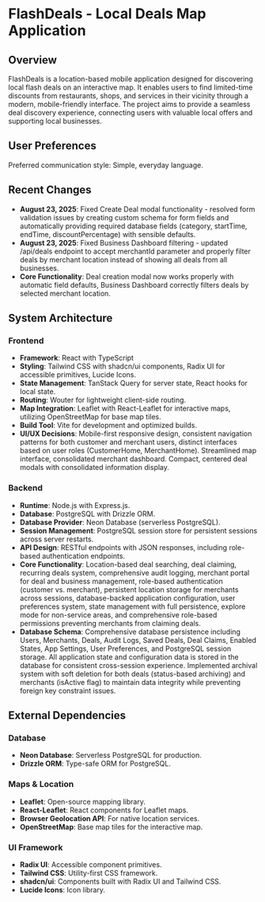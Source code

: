 # FlashDeals - Local Deals Map Application

## Overview
FlashDeals is a location-based mobile application designed for discovering local flash deals on an interactive map. It enables users to find limited-time discounts from restaurants, shops, and services in their vicinity through a modern, mobile-friendly interface. The project aims to provide a seamless deal discovery experience, connecting users with valuable local offers and supporting local businesses.

## User Preferences
Preferred communication style: Simple, everyday language.

## Recent Changes
- **August 23, 2025**: Fixed Create Deal modal functionality - resolved form validation issues by creating custom schema for form fields and automatically providing required database fields (category, startTime, endTime, discountPercentage) with sensible defaults.
- **August 23, 2025**: Fixed Business Dashboard filtering - updated /api/deals endpoint to accept merchantId parameter and properly filter deals by merchant location instead of showing all deals from all businesses.
- **Core Functionality**: Deal creation modal now works properly with automatic field defaults, Business Dashboard correctly filters deals by selected merchant location.

## System Architecture

### Frontend
- **Framework**: React with TypeScript
- **Styling**: Tailwind CSS with shadcn/ui components, Radix UI for accessible primitives, Lucide Icons.
- **State Management**: TanStack Query for server state, React hooks for local state.
- **Routing**: Wouter for lightweight client-side routing.
- **Map Integration**: Leaflet with React-Leaflet for interactive maps, utilizing OpenStreetMap for base map tiles.
- **Build Tool**: Vite for development and optimized builds.
- **UI/UX Decisions**: Mobile-first responsive design, consistent navigation patterns for both customer and merchant users, distinct interfaces based on user roles (CustomerHome, MerchantHome). Streamlined map interface, consolidated merchant dashboard. Compact, centered deal modals with consolidated information display.

### Backend
- **Runtime**: Node.js with Express.js.
- **Database**: PostgreSQL with Drizzle ORM.
- **Database Provider**: Neon Database (serverless PostgreSQL).
- **Session Management**: PostgreSQL session store for persistent sessions across server restarts.
- **API Design**: RESTful endpoints with JSON responses, including role-based authentication endpoints.
- **Core Functionality**: Location-based deal searching, deal claiming, recurring deals system, comprehensive audit logging, merchant portal for deal and business management, role-based authentication (customer vs. merchant), persistent location storage for merchants across sessions, database-backed application configuration, user preferences system, state management with full persistence, explore mode for non-service areas, and comprehensive role-based permissions preventing merchants from claiming deals.
- **Database Schema**: Comprehensive database persistence including Users, Merchants, Deals, Audit Logs, Saved Deals, Deal Claims, Enabled States, App Settings, User Preferences, and PostgreSQL session storage. All application state and configuration data is stored in the database for consistent cross-session experience. Implemented archival system with soft deletion for both deals (status-based archiving) and merchants (isActive flag) to maintain data integrity while preventing foreign key constraint issues.

## External Dependencies

### Database
- **Neon Database**: Serverless PostgreSQL for production.
- **Drizzle ORM**: Type-safe ORM for PostgreSQL.

### Maps & Location
- **Leaflet**: Open-source mapping library.
- **React-Leaflet**: React components for Leaflet maps.
- **Browser Geolocation API**: For native location services.
- **OpenStreetMap**: Base map tiles for the interactive map.

### UI Framework
- **Radix UI**: Accessible component primitives.
- **Tailwind CSS**: Utility-first CSS framework.
- **shadcn/ui**: Components built with Radix UI and Tailwind CSS.
- **Lucide Icons**: Icon library.